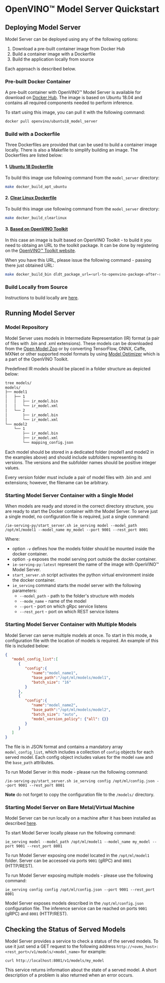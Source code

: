 # OpenVINO&trade; Model Server Quickstart

## Deploying Model Server

Model Server can be deployed using any of the following options:
1. Download a pre-built container image from Docker Hub
2. Build a container image with a Dockerfile
3. Build the application locally from source 

Each approach is described below.

### Pre-built Docker Container

A pre-built container with OpenVINO&trade; Model Server is available for download on [Docker Hub](https://hub.docker.com/r/openvino/ubuntu18_model_server). The image
is based on Ubuntu 18.04 and contains all required components needed to perform inference. 

To start using this image, you can pull it with the following command:

```bash
docker pull openvino/ubuntu18_model_server
```

### Build with a Dockerfile

Three Dockerfiles are provided that can be used to build a container image locally. There is also a Makefile to simplify building an image. The Dockerfiles are listed below:

#### 1. [Ubuntu 18 Dockerfile](../Dockerfile)

To build this image use following command from the `model_server` directory:

```bash
make docker_build_apt_ubuntu
```

#### 2. [Clear Linux Dockerfile](../Dockerfile_clearlinux)

To build this image use following command from the `model_server` directory:

```bash
make docker_build_clearlinux
```

#### 3. [Based on OpenVINO Toolkit](../Dockerfile_binary_openvino)

In this case an image is built based on OpenVINO Toolkit - to build it you need to obtaing an URL to the toolkit package. It can be done by registering on the [OpenVINO&trade; Toolkit website](https://software.intel.com/en-us/openvino-toolkit/choose-download).

When you have this URL, please issue the following command - passing there just obtained URL:

```bash
make docker_build_bin dldt_package_url=<url-to-openvino-package-after-registration>/l_openvino_toolkit_p_2020.1.023_online.tgz
```

### Build Locally from Source

Instructions to build locally are [here](host.md).


## Running Model Server

### Model Repository

Model Server uses models in Intermediate Representation (IR) format (a pair of files with .bin and .xml extensions). These models can be downloaded from the [Open Model Zoo](https://github.com/opencv/open_model_zoo) or by converting TensorFlow, ONNX, Caffe, MXNet or other supported model formats by using [Model Optimizer](https://docs.openvinotoolkit.org/latest/_docs_MO_DG_Deep_Learning_Model_Optimizer_DevGuide.html) which is a part of the OpenVINO Toolkit.

Predefined IR models should be placed in a folder structure as depicted below:
```bash
tree models/
models/
├── model1
│   ├── 1
│   │   ├── ir_model.bin
│   │   └── ir_model.xml
│   └── 2
│       ├── ir_model.bin
│       └── ir_model.xml
└── model2
    └── 1
        ├── ir_model.bin
        ├── ir_model.xml
        └── mapping_config.json
``` 

Each model should be stored in a dedicated folder (model1 and model2 in the examples above) and should include subfolders
representing its versions. The versions and the subfolder names should be positive integer values. 

Every version folder _must_ include a pair of model files with .bin and .xml extensions; however, the filename can be arbitrary.

### Starting Model Server Container with a Single Model

When models are ready and stored in the correct directory structure, you are ready to start the Docker container with the Model Server. To serve just a single model, no configuration file is required, just a single command:

```docker run --rm -d  -v /models/:/opt/ml:ro -p 9001:9001 -p 8001:8001 ie-serving-py:latest \
/ie-serving-py/start_server.sh ie_serving model --model_path /opt/ml/model1 --model_name my_model --port 9001 --rest_port 8001
```

Where:
* option `-v` defines how the models folder should be mounted inside the docker container.
* option `-p` exposes the model serving port outside the docker container.
* `ie-serving-py:latest` represent the name of the image with OpenVINO&trade; Model Server. 
* `start_server.sh` script activates the python virtual environment inside the docker container.
* `ie_serving` command starts the model server with the following parameters:
	* `--model_path` - path to the folder's structure with models
	* `--mode_name` - name of the model
	* `--port` - port on which gRpc service listens 
	* `--rest_port` - port on which REST service listens

### Starting Model Server Container with Multiple Models

Model Server can serve multiple models at once. To start in this mode, a configuration file with the location of models is required. An example of this file is included below:

```json
{
   "model_config_list":[
      {
         "config":{
            "name":"model_name1",
            "base_path":"/opt/ml/models/model1",
            "batch_size": "16"
         }
      },
      {
         "config":{
            "name":"model_name2",
            "base_path":"/opt/ml/models/model2",
            "batch_size": "auto",
            "model_version_policy": {"all": {}}
         }
      }
   ]
}

```
The file is in JSON format and contains a mandatory array `model_config_list`, which includes a collection of `config` objects for each served model. Each config object includes values for the model `name` and the `base_path` attributes.

To run Model Server in this mode - please run the following command:

```docker run --rm -d  -v /models/:/opt/ml:ro -p 9001:9001 -p 8001:8001 ie-serving-py:latest \
/ie-serving-py/start_server.sh ie_serving config /opt/ml/config.json --port 9001 --rest_port 8001
```

**Note** do not forget to copy the configuration file to the `/models/` directory.

### Starting Model Server on Bare Metal/Virtual Machine

Model Server can be run locally on a machine after it has been installed as described [here](host.md).

To start Model Server locally please run the following command:

```
ie_serving model --model_path /opt/ml/model1 --model_name my_model --port 9001 --rest_port 8001
```

To run Model Server exposing one model located in the `/opt/ml/model1` folder. Server can be accessed via ports `9001` (gRPC) and `8001` (HTTP/REST).

To run Model Server exposing multiple models - please use the following command:

```
ie_serving config config /opt/ml/config.json --port 9001 --rest_port 8001
```

Model Server exposes models described in the `/opt/ml/config.json` configuration file. The inference service can be reached on ports `9001` (gRPC) and `8001` (HTTP/REST).

## Checking the Status of Served Models

Model Server provides a service to check a status of the served models. To use it just send a GET request to the following address `http://<ovms_host>:<rest_port>/v1/models/<model_name>` for example:

```
curl http://localhost:8001/v1/models/my_model
```

This service returns information about the state of a served model. A short description of a problem is also returned when an error occurs.

